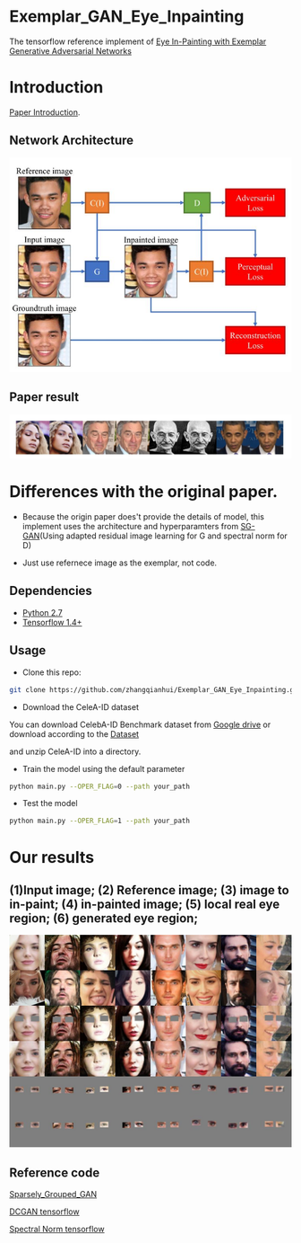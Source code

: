 # Exemplar_GAN_Eye_Inpainting
The tensorflow reference implement of [Eye In-Painting with Exemplar Generative Adversarial Networks](https://arxiv.org/abs/1712.03999)  

# Introduction

[Paper Introduction](https://github.com/bdol/exemplar_gans#introduction).

## Network Architecture

<p align="center">
  <img src="/images/net.jpg">
</p>

## Paper result

<p align="center">
  <img src="/images/paper_result.jpg">
</p>

# Differences with the original paper.

- Because the origin paper does't provide the details of model, this implement uses the architecture and hyperparamters from [SG-GAN](https://github.com/zhangqianhui/Sparsely_Grouped_GAN)(Using adapted residual image learning for G and spectral norm for D)

- Just use refernece image as the exemplar, not code.

## Dependencies
* [Python 2.7](https://www.python.org/download/releases/2.7/)
* [Tensorflow 1.4+](https://github.com/tensorflow/tensorflow)


## Usage

- Clone this repo:
```bash
git clone https://github.com/zhangqianhui/Exemplar_GAN_Eye_Inpainting.git
```
- Download the CeleA-ID dataset

You can download CelebA-ID Benchmark dataset from [Google drive](https://drive.google.com/open?id=1vvMsDlvnsWH4S4bcXN2-o23BctqIAI5p) or download according to the [Dataset](https://github.com/bdol/exemplar_gans#celeb-id-benchmark-dataset) 

and unzip CeleA-ID into a directory. 

- Train the model using the default parameter
```bash
python main.py --OPER_FLAG=0 --path your_path
```
- Test the model 

```bash
python main.py --OPER_FLAG=1 --path your_path
```

# Our results

## (1)Input image; (2) Reference image; (3) image to in-paint; (4) in-painted image; (5) local real eye region; (6) generated eye region;

<p align="center">
  <img src="/images/our_result.jpg">
</p>

## Reference code

[Sparsely_Grouped_GAN](https://github.com/zhangqianhui/Sparsely_Grouped_GAN)

[DCGAN tensorflow](https://github.com/carpedm20/DCGAN-tensorflow)

[Spectral Norm tensorflow](https://github.com/taki0112/Spectral_Normalization-Tensorflow)



